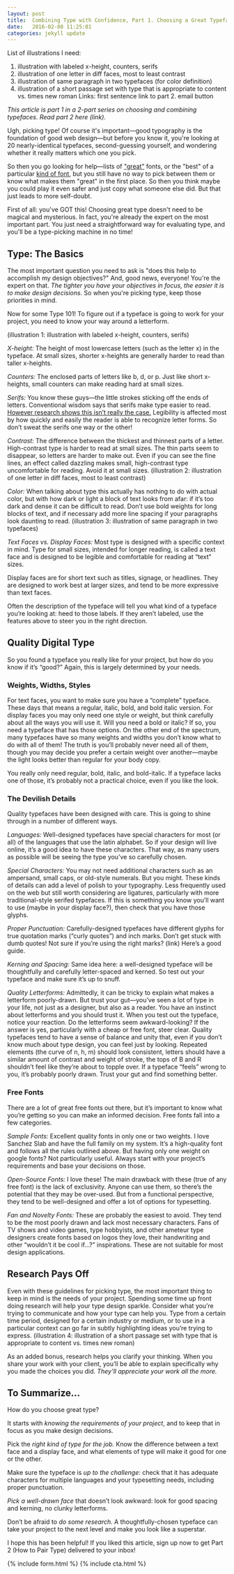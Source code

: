 ```yaml
---
layout: post
title:  Combining Type with Confidence, Part 1. Choosing a Great Typeface
date:   2016-02-08 11:25:01
categories: jekyll update
---
```


List of illustrations I need:
1) illustration with labeled x-height, counters, serifs
2) illustration of one letter in diff faces, most to least contrast
3) illustration of same paragraph in two typefaces (for color definition)
4) illustration of a short passage set with type that is appropriate to content vs. times new roman
Links:
first sentence link to part 2.
email button


<i>This article is part 1 in a 2-part series on choosing and combining typefaces. Read part 2 here (link).</i>

Ugh, picking type! Of course it's important—good typography is the foundation of good web design—but before you know it, you're looking at 20 nearly-identical typefaces, second-guessing yourself, and wondering whether it really matters which one you pick. 

So then you go looking for help—lists of <a href="http://hellohappy.org/beautiful-web-type/">"great"</a> fonts, or the "best" of a particular <a href="https://www.typewolf.com/top-10-helvetica-alternatives">kind of font</a>, but you still have no way to pick between them or know what makes them "great" in the first place. So then you think maybe you could play it even safer and just copy what someone else did. But that just leads to more self-doubt.

First of all: you've GOT this! Choosing great type doesn't need to be magical and mysterious. In fact, you're already the expert on the most important part. You just need a straightforward way for evaluating type, and you'll be a type-picking machine in no time!

<h2>Type: The Basics</h2>

The most important question you need to ask is "does this help to accomplish my design objectives?" And, good news, everyone! You're the expert on that. <em>The tighter you have your objectives in focus, the easier it is to make design decisions.</em> So when you're picking type, keep those priorities in mind.

Now for some Type 101! To figure out if a typeface is going to work for your project, you need to know your way around a letterform. 

(illustration 1: illustration with labeled x-height, counters, serifs)

<em>X-height:</em> The height of most lowercase letters (such as the letter x) in the typeface. At small sizes, shorter x-heights are generally harder to read than taller x-heights.

<em>Counters:</em> The enclosed parts of letters like b, d, or p. Just like short x-heights, small counters can make reading hard at small sizes.

<em>Serifs:</em> You know these guys—the little strokes sticking off the ends of letters. Conventional wisdom says that serifs make type easier to read. <a href="http://alexpoole.info/blog/which-are-more-legible-serif-or-sans-serif-typefaces/">However research shows this isn’t really the case.</a> Legibility is affected most by how quickly and easily the reader is able to recognize letter forms. So don’t sweat the serifs one way or the other!

<em>Contrast:</em> The difference between the thickest and thinnest parts of a letter. High-contrast type is harder to read at small sizes. The thin parts seem to disappear, so letters are harder to make out. Even if you can see the fine lines, an effect called dazzling makes small, high-contrast type uncomfortable for reading. Avoid it at small sizes. (illustration 2: illustration of one letter in diff faces, most to least contrast)

<em>Color:</em> When talking about type this actually has nothing to do with actual color, but with how dark or light a block of text looks from afar: if it’s too dark and dense it can be difficult to read. Don’t use bold weights for long blocks of text, and if necessary add more line spacing if your paragraphs look daunting to read. (illustration 3: illustration of same paragraph in two typefaces)

<em>Text Faces vs. Display Faces:</em> Most type is designed with a specific context in mind. Type for small sizes, intended for longer reading, is called a text face and is designed to be legible and comfortable for reading at “text” sizes. 

Display faces are for short text such as titles, signage, or headlines. They are designed to work best at larger sizes, and tend to be more expressive than text faces. 

Often the description of the typeface will tell you what kind of a typeface you’re looking at: heed to those labels. If they aren’t labeled, use the features above to steer you in the right direction.

<h2>Quality Digital Type</h2>

So you found a typeface you really like for your project, but how do you know if it’s “good?” Again, this is largely determined by your needs.

<h3>Weights, Widths, Styles</h3>

For text faces, you want to make sure you have a “complete” typeface. These days that means a regular, italic, bold, and bold italic version. For display faces you may only need one style or weight, but think carefully about all the ways you will use it. Will you need a bold or italic? If so, you need a typeface that has those options. On the other end of the spectrum, many typefaces have so many weights and widths you don’t know what to do with all of them! The truth is you’ll probably never need all of them, though you may decide you prefer a certain weight over another—maybe the light looks better than regular for your body copy. 

You really only need regular, bold, italic, and bold-italic. If a typeface lacks one of those, it’s probably not a practical choice, even if you like the look. 

<h3>The Devilish Details</h3>

Quality typefaces have been designed with care. This is going to shine through in a number of different ways.

<em>Languages:</em> Well-designed typefaces have special characters for most (or all) of the languages that use the latin alphabet. So if your design will live online, it’s a good idea to have these characters. That way, as many users as possible will be seeing the type you’ve so carefully chosen.

<em>Special Characters:</em> You may not need additional characters such as an ampersand, small caps, or old-style numerals. But you might. These kinds of details can add a level of polish to your typography. Less frequently used on the web but still worth considering are ligatures, particularly with more traditional-style serifed typefaces. If this is something you know you’ll want to use (maybe in your display face?), then check that you have those glyphs.

<em>Proper Punctuation:</em> Carefully-designed typefaces have different glyphs for true quotation marks (“curly quotes”) and inch marks. Don’t get stuck with dumb quotes! Not sure if you’re using the right marks? (link) Here’s a good guide.

<em>Kerning and Spacing:</em> Same idea here: a well-designed typeface will be thoughtfully and carefully letter-spaced and kerned. So test out your typeface and make sure it’s up to snuff. 

<em>Quality Letterforms:</em> Admittedly, it can be tricky to explain what makes a letterform poorly-drawn. But trust your gut—you’ve seen a lot of type in your life, not just as a designer, but also as a reader. You have an instinct about letterforms and you should trust it. When you test out the typeface, notice your reaction. Do the letterforms seem awkward-looking? If the answer is yes, particularly with a cheap or free font, steer clear. Quality typefaces tend to have a sense of balance and unity that, even if you don’t know much about type design, you can feel just by looking. Repeated elements (the curve of n, h, m) should look consistent, letters should have a similar amount of contrast and weight of stroke, the tops of B and R shouldn’t feel like they’re about to topple over. If a typeface “feels” wrong to you, it’s probably poorly drawn. Trust your gut and find something better. 

<h3>Free Fonts</h3>

There are a lot of great free fonts out there, but it’s important to know what you’re getting so you can make an informed decision. Free fonts fall into a few categories.

<em>Sample Fonts:</em> Excellent quality fonts in only one or two weights. I love Sanchez Slab and have the full family on my system. It’s a high-quality font and follows all the rules outlined above. But having only one weight on google fonts? Not particularly useful. Always start with your project’s requirements and base your decisions on those.

<em>Open-Source Fonts:</em> I love these! The main drawback with these (true of any free font) is the lack of exclusivity. Anyone can use them, so there’s the potential that they may be over-used. But from a functional perspective, they tend to be well-designed and offer a lot of options for typesetting.

<em>Fan and Novelty Fonts:</em> These are probably the easiest to avoid. They tend to be the most poorly drawn and lack most necessary characters. Fans of TV shows and video games, type hobbyists, and other ameteur type designers create fonts based on logos they love, their handwriting and other “wouldn’t it be cool if…?” inspirations. These are not suitable for most design applications. 

<h2>Research Pays Off</h2>

Even with these guidelines for picking type, the most important thing to keep in mind is the needs of your project. Spending some time up front doing research will help your type design sparkle. Consider what you’re trying to communicate and how your type can help you. Type from a certain time period, designed for a certain industry or medium, or to use in a particular context can go far in subtly highlighting ideas you’re trying to express. (illustration 4: illustration of a short passage set with type that is appropriate to content vs. times new roman)

As an added bonus, research helps you clarify your thinking. When you share your work with your client, you’ll be able to explain specifically why you made the choices you did. <em>They’ll appreciate your work all the more.</em>

<h2>To Summarize...</h2>

How do you choose great type?

It starts with <em>knowing the requirements of your project</em>, and to keep that in focus as you make design decisions. 

Pick the <em>right kind of type for the job.</em> Know the difference between a text face and a display face, and what elements of type will make it good for one or the other.

Make sure the typeface is <em>up to the challenge</em>: check that it has adequate characters for multiple languages and your typesetting needs, including proper punctuation. 

<em>Pick a well-drawn face</em> that doesn’t look awkward: look for good spacing and kerning, no clunky letterforms. 

Don’t be afraid to <em>do some research.</em> A thoughtfully-chosen typeface can take your project to the next level and make you look like a superstar. 

I hope this has been helpful! If you liked this article, sign up now to get Part 2 (How to Pair Type) delivered to your inbox! 

{% include form.html %}
{% include cta.html %}